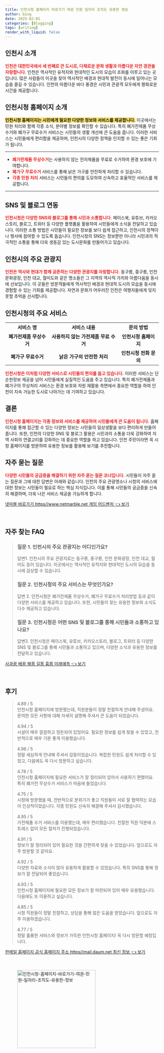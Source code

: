 ```yaml
---
title: 인천시청 홈페이지 바로가기 여권 민원 일자리 조직도 유용한 정보
author: bing
date: 2025-02-01
categories: [Blogging]
tags: [writing]
render_with_liquid: false
---
```



<h2 id='인천시_소개'>인천시 소개</h2>

<p><b><span style="color: #ee2323;">인천은 대한민국에서 세 번째로 큰 도시로, 다채로운 문화 생활과 아름다운 자연 경관을 자랑합니다.</span></b> 인천은 역사적인 유적지와 현대적인 도시의 모습이 조화를 이루고 있는 곳입니다. 많은 사람들이 이곳을 찾아 역사적인 배경과 현대적 발전이 동시에 일어나는 모습을 즐길 수 있습니다. 인천의 아름다운 바다 풍경은 시민과 관광객 모두에게 평화로운 시간을 제공합니다.</p>

<h2 id='인천시청_홈페이지'>인천시청 홈페이지 소개</h2>

<p><b><span style="background-color: #ffe066;">인천시청 홈페이지는 시민에게 필요한 다양한 정보와 서비스를 제공합니다.</span></b> 이곳에서는 민원 처리와 함께 각종 소식, 분야별 정보를 확인할 수 있습니다. 특히 폐가전제품 무상수거와 폐가구 무료수거 서비스는 시민들의 생활 개선에 큰 도움을 줍니다. 이러한 서비스는 시민들에게 편리함을 제공하며, 인천시의 다양한 정책을 인지할 수 있는 좋은 기회가 됩니다.</p>

<hr />

<ul>
    <li><b><span style="color: #ee2323;">폐가전제품 무상수거</span></b>는 사용하지 않는 전자제품을 무료로 수거하여 환경 보호에 기여합니다.</li>
    <li><b><span style="color: #ee2323;">폐가구 무료수거</span></b> 서비스를 통해 낡은 가구를 안전하게 처리할 수 있습니다.</li>
    <li><b><span style="color: #ee2323;">각종 민원 처리</span></b> 서비스는 시민들의 편의를 도모하여 신속하고 효율적인 서비스를 제공합니다.</li>
</ul>

<hr />

<h2 id='SNS_및_블로그_활용'>SNS 및 블로그 연동</h2>

<p><b><span style="color: #ee2323;">인천시청은 다양한 SNS와 블로그를 통해 시민과 소통합니다.</span></b> 페이스북, 유튜브, 카카오스토리, 블로그, 트위터 등 다양한 플랫폼을 활용하여 시민들에게 소식을 전달하고 있습니다. 이러한 소통 방법은 시민들이 필요한 정보를 보다 쉽게 접근하고, 인천시의 정책이나 행사에 참여할 수 있도록 돕습니다. 인천시청의 SNS는 정보뿐만 아니라 시민과의 적극적인 소통을 통해 더욱 생동감 있는 도시문화를 만들어가고 있습니다.</p>

<h2 id='인천시의_주요_관광지'>인천시의 주요 관광지</h2>

<p><b><span style="color: #ee2323;">인천은 역사와 현대가 함께 공존하는 다양한 관광지를 자랑합니다.</span></b> 동구릉, 중구릉, 인천 문화광장, 인천 대교, 월미도와 같은 명소들은 그 지역의 역사적 가치와 아름다움을 동시에 선보입니다. 이 곳들은 방문객들에게 역사적인 배경과 현대적 도시의 모습을 동시에 경험할 수 있는 기회를 제공합니다. 자연과 문화가 어우러진 인천은 여행자들에게 잊지 못할 추억을 선사합니다.</p>

<h2 id='인천시청의_주요_서비스'>인천시청의 주요 서비스</h2>

<table>
    <tr>
        <td style="text-align: center; height: 17px;"><b>서비스 명</b></td>
        <td style="text-align: center; height: 17px;"><b>서비스 내용</b></td>
        <td style="text-align: center; height: 17px;"><b>문의 방법</b></td>
    </tr>
    <tr>
        <td style="text-align: center; height: 17px;"><b>폐가전제품 무상수거</b></td>
        <td style="text-align: center; height: 17px;"><b>사용하지 않는 가전제품 무료 수거</b></td>
        <td style="text-align: center; height: 17px;"><b>인천시청 홈페이지</b></td>
    </tr>
    <tr>
        <td style="text-align: center; height: 17px;"><b>폐가구 무료수거</b></td>
        <td style="text-align: center; height: 17px;"><b>낡은 가구의 안전한 처리</b></td>
        <td style="text-align: center; height: 17px;"><b>인천시청 전화 문의</b></td>
    </tr>
</table>

<p><b><span style="color: #ee2323;">인천시청은 이처럼 다양한 서비스로 시민들의 편의를 돕고 있습니다.</span></b> 이러한 서비스는 단순한정보 제공을 넘어 시민들에게 실질적인 도움을 주고 있습니다. 특히 폐가전제품과 폐가구의 무상처리 서비스는 환경 보호와 자원 재활용 측면에서 중요한 역할을 하여 인천이 지속 가능한 도시로 나아가는 데 기여하고 있습니다.</p>

<h2 id='결론'>결론</h2>

<p><b><span style="color: #ee2323;">인천시청 홈페이지는 각종 정보와 서비스를 제공하여 시민들에게 큰 도움이 됩니다.</span></b> 홈페이지를 통해 접근할 수 있는 다양한 정보는 시민들의 일상생활을 보다 편리하게 만들어 줍니다. 또한, 인천의 다양한 SNS 및 블로그 활용은 시민과의 소통을 더욱 강화하여 지역 사회의 연결고리를 강화하는 데 중요한 역할을 하고 있습니다. 인천 주민이라면 꼭 시청 홈페이지를 방문하여 유용한 정보를 활용해 보기를 추천합니다.</p>

<h2 id='자주_묻는_질문'>자주 묻는 질문</h2>

<p><b><span style="color: #ee2323;">다양한 시민들의 궁금증을 해결하기 위한 자주 묻는 질문 코너입니다.</span></b> 시민들이 자주 묻는 질문과 그에 대한 답변은 아래와 같습니다. 인천의 주요 관광명소나 시청의 서비스에 대한 정보는 시민들이 필요로 하는 핵심 지식입니다. 이를 통해 시민들의 궁금증을 신속히 해결하며, 더욱 나은 서비스 제공을 가능하게 합니다.</p>


<p><a class="click-button" title="넷마블 바로가기 https//www.netmarble.net 게임 어드벤처" href="https://24nara.github.io/posts/%EB%84%B7%EB%A7%88%EB%B8%94-%EB%B0%94%EB%A1%9C%EA%B0%80%EA%B8%B0-httpswww.netmarble.net-%EA%B2%8C%EC%9E%84-%EC%96%B4%EB%93%9C%EB%B2%A4%EC%B2%98/" rel="dofollow">넷마블 바로가기 https//www.netmarble.net 게임 어드벤처 👈 보기</a></p><br>
<h2 id='자주_찾는_FAQ'>자주 찾는 FAQ</h2>
<div itemscope="" itemtype="https://schema.org/FAQPage"> 
<blockquote> 
<div itemscope="" itemprop="mainEntity" itemtype="https://schema.org/Question"> 
<h3 itemprop="name">질문 1. 인천시의 주요 관광지는 어디인가요?</h3> 
<div itemscope="" itemprop="acceptedAnswer" itemtype="https://schema.org/Answer"> 
<span itemprop="text"> 
<p>답변1. 인천시의 주요 관광지로는 동구릉, 중구릉, 인천 문화광장, 인천 대교, 월미도 등이 있습니다. 이곳에서는 역사적인 유적지와 현대적인 도시의 모습을 동시에 감상할 수 있습니다.</p> 
</span> 
</div> 
</div> 
<div itemscope="" itemprop="mainEntity" itemtype="https://schema.org/Question"> 
<h3 itemprop="name">질문 2. 인천시청의 주요 서비스는 무엇인가요?</h3> 
<div itemscope="" itemprop="acceptedAnswer" itemtype="https://schema.org/Answer"> 
<span itemprop="text"> 
<p>답변 2. 인천시청은 폐가전제품 무상수거, 폐가구 무료수거 처리방법 등과 같이 다양한 서비스를 제공하고 있습니다. 또한, 시민들이 찾는 유용한 정보와 소식도 다수 제공하고 있습니다.</p> 
</span> 
</div> 
</div> 
<div itemscope="" itemprop="mainEntity" itemtype="https://schema.org/Question"> 
<h3 itemprop="name">질문 3. 인천시청은 어떤 SNS 및 블로그를 통해 시민들과 소통하고 있나요?</h3> 
<div itemscope="" itemprop="acceptedAnswer" itemtype="https://schema.org/Answer"> 
<span itemprop="text"> 
<p>답변3. 인천시청은 페이스북, 유튜브, 카카오스토리, 블로그, 트위터 등 다양한 SNS 및 블로그를 통해 시민들과 소통하고 있으며, 다양한 소식과 유용한 정보를 전달하고 있습니다.</p> 
</span> 
</div> 
</div> 
</blockquote> 
</div>
<p><a class="click-button" title="사과꿈 배꿈 해몽 길몽 흉몽 미래예측" href="https://24nara.github.io/posts/%EC%82%AC%EA%B3%BC%EA%BF%88-%EB%B0%B0%EA%BF%88-%ED%95%B4%EB%AA%BD-%EA%B8%B8%EB%AA%BD-%ED%9D%89%EB%AA%BD-%EB%AF%B8%EB%9E%98%EC%98%88%EC%B8%A1/" rel="dofollow">사과꿈 배꿈 해몽 길몽 흉몽 미래예측 👈 보기</a></p><br>
<h2 id='후기'>후기</h2>
<div itemscope itemtype="https://schema.org/Product">
  <blockquote>
  <div itemprop="review" itemscope itemtype="https://schema.org/Review">
      <div itemprop="reviewRating" itemscope itemtype="https://schema.org/Rating"> <span itemprop="ratingValue">4.89</span> / <span itemprop="bestRating">5</span> </div>
      <span itemprop="reviewBody">인천시청 홈페이지에 방문했는데, 직원분들이 정말 친절하게 안내해 주셨어요. 문의한 모든 사항에 대해 자세히 설명해 주셔서 큰 도움이 되었습니다.</span>
  </div>
  <br>
  <div itemprop="review" itemscope itemtype="https://schema.org/Review">
      <div itemprop="reviewRating" itemscope itemtype="https://schema.org/Rating"> <span itemprop="ratingValue">4.94</span> / <span itemprop="bestRating">5</span> </div>
      <span itemprop="reviewBody">시설이 매우 깔끔하고 정돈되어 있었어요. 필요한 정보를 쉽게 찾을 수 있었고, 전반적으로 매우 기분 좋게 이용했습니다.</span>
  </div>
  <br>
  <div itemprop="review" itemscope itemtype="https://schema.org/Review">
      <div itemprop="reviewRating" itemscope itemtype="https://schema.org/Rating"> <span itemprop="ratingValue">4.96</span> / <span itemprop="bestRating">5</span> </div>
      <span itemprop="reviewBody">정말 세심하게 안내해 주셔서 감동이었습니다. 복잡한 민원도 쉽게 처리할 수 있었고, 다음에도 꼭 다시 방문하고 싶습니다.</span>
  </div>
  <br>
  <div itemprop="review" itemscope itemtype="https://schema.org/Review">
      <div itemprop="reviewRating" itemscope itemtype="https://schema.org/Rating"> <span itemprop="ratingValue">4.78</span> / <span itemprop="bestRating">5</span> </div>
      <span itemprop="reviewBody">인천시청 홈페이지에 필요한 서비스가 잘 정리되어 있어서 사용하기 편했어요. 특히 폐가전 무상수거 서비스가 마음에 들었습니다.</span>
  </div>
  <br>
  <div itemprop="review" itemscope itemtype="https://schema.org/Review">
      <div itemprop="reviewRating" itemscope itemtype="https://schema.org/Rating"> <span itemprop="ratingValue">4.75</span> / <span itemprop="bestRating">5</span> </div>
      <span itemprop="reviewBody">시청에 방문했을 때, 전반적으로 분위기가 좋고 직원들이 서로 잘 협력하는 모습이 인상적이었습니다. 각종 민원도 신속히 해결해 주셔서 감사했습니다.</span>
  </div>
  <br>
  <div itemprop="review" itemscope itemtype="https://schema.org/Review">
      <div itemprop="reviewRating" itemscope itemtype="https://schema.org/Rating"> <span itemprop="ratingValue">4.95</span> / <span itemprop="bestRating">5</span> </div>
      <span itemprop="reviewBody">가전제품 수거 서비스를 이용했는데, 매우 편리했습니다. 친절한 직원 덕분에 스트레스 없이 모든 절차가 진행되었습니다.</span>
  </div>
  <br>
  <div itemprop="review" itemscope itemtype="https://schema.org/Review">
      <div itemprop="reviewRating" itemscope itemtype="https://schema.org/Rating"> <span itemprop="ratingValue">4.91</span> / <span itemprop="bestRating">5</span> </div>
      <span itemprop="reviewBody">정보가 잘 정리되어 있어 필요한 것을 간편하게 찾을 수 있었습니다. 앞으로도 자주 방문할 것 같아요.</span>
  </div>
  <br>
  <div itemprop="review" itemscope itemtype="https://schema.org/Review">
      <div itemprop="reviewRating" itemscope itemtype="https://schema.org/Rating"> <span itemprop="ratingValue">4.92</span> / <span itemprop="bestRating">5</span> </div>
      <span itemprop="reviewBody">다양한 자료와 소식이 많아 유용하게 활용할 수 있었습니다. 특히 SNS를 통해 정보가 잘 전달되어 좋았습니다.</span>
  </div>
  <br>
  <div itemprop="review" itemscope itemtype="https://schema.org/Review">
      <div itemprop="reviewRating" itemscope itemtype="https://schema.org/Rating"> <span itemprop="ratingValue">4.93</span> / <span itemprop="bestRating">5</span> </div>
      <span itemprop="reviewBody">인천시청 홈페이지에 필요한 모든 정보가 잘 마련되어 있어 매우 유용했습니다. 다음에도 또 이용하고 싶습니다.</span>
  </div>
  <br>
  <div itemprop="review" itemscope itemtype="https://schema.org/Review">
      <div itemprop="reviewRating" itemscope itemtype="https://schema.org/Rating"> <span itemprop="ratingValue">4.85</span> / <span itemprop="bestRating">5</span> </div>
      <span itemprop="reviewBody">시청 직원들이 정말 친절하고, 상담을 통해 많은 도움을 받았습니다. 앞으로도 자주 이용하겠습니다.</span>
  </div>
  <br>
  <div itemprop="review" itemscope itemtype="https://schema.org/Review">
      <div itemprop="reviewRating" itemscope itemtype="https://schema.org/Rating"> <span itemprop="ratingValue">4.77</span> / <span itemprop="bestRating">5</span> </div>
      <span itemprop="reviewBody">정말 훌륭한 서비스와 정보가 가득한 인천시청 홈페이지! 꼭 다시 방문할 예정입니다.</span>
  </div>
  </blockquote>
</div>
<p><a class="click-button" title="한메일 홈페이지 공식 홈페이지 주소 https//mail.daum.net 최신 정보" href="https://24nara.github.io/posts/%ED%95%9C%EB%A9%94%EC%9D%BC-%ED%99%88%ED%8E%98%EC%9D%B4%EC%A7%80-%EA%B3%B5%EC%8B%9D-%ED%99%88%ED%8E%98%EC%9D%B4%EC%A7%80-%EC%A3%BC%EC%86%8C-httpsmail.daum.net-%EC%B5%9C%EC%8B%A0-%EC%A0%95%EB%B3%B4/" rel="dofollow">한메일 홈페이지 공식 홈페이지 주소 https//mail.daum.net 최신 정보 👈 보기</a></p><br>
<figure class="image"><img src="https://24nara.github.io/assets/img/thumbnail/인천시청-홈페이지-바로가기-여권-민원-일자리-조직도-유용한-정보.webp" alt="인천시청-홈페이지-바로가기-여권-민원-일자리-조직도-유용한-정보" width="256" height="256"></figure>